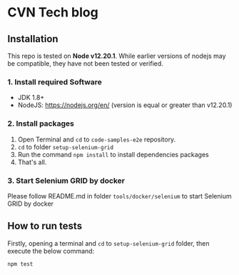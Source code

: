 # CVN Tech blog

## Installation
This repo is tested on **Node v12.20.1**.  While earlier versions of nodejs may be compatible, they have not been tested or verified.

### 1. Install required Software

- JDK 1.8+
- NodeJS: https://nodejs.org/en/ (version is equal or greater than v12.20.1)

### 2. Install packages

1. Open Terminal and `cd` to `code-samples-e2e` repository.
2. `cd`  to folder `setup-selenium-grid`  
3. Run the command `npm install` to install dependencies packages<br/>
4. That's all.
   
### 3. Start Selenium GRID by docker

Please follow README.md in folder `tools/docker/selenium` to start Selenium GRID by docker   


## How to run tests

Firstly, opening a terminal and `cd` to `setup-selenium-grid` folder, then execute the below command:

``` 
npm test
```